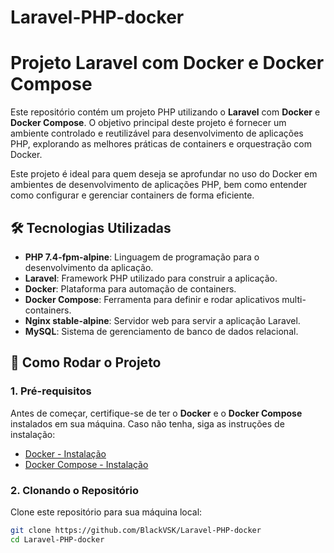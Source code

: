# Laravel-PHP-docker

# Projeto Laravel com Docker e Docker Compose

Este repositório contém um projeto PHP utilizando o **Laravel** com **Docker** e **Docker Compose**. O objetivo principal deste projeto é fornecer um ambiente controlado e reutilizável para desenvolvimento de aplicações PHP, explorando as melhores práticas de containers e orquestração com Docker.

Este projeto é ideal para quem deseja se aprofundar no uso do Docker em ambientes de desenvolvimento de aplicações PHP, bem como entender como configurar e gerenciar containers de forma eficiente.

## 🛠️ Tecnologias Utilizadas

- **PHP 7.4-fpm-alpine**: Linguagem de programação para o desenvolvimento da aplicação.
- **Laravel**: Framework PHP utilizado para construir a aplicação.
- **Docker**: Plataforma para automação de containers.
- **Docker Compose**: Ferramenta para definir e rodar aplicativos multi-containers.
- **Nginx stable-alpine**: Servidor web para servir a aplicação Laravel.
- **MySQL**: Sistema de gerenciamento de banco de dados relacional.

## 🚀 Como Rodar o Projeto

### 1. Pré-requisitos

Antes de começar, certifique-se de ter o **Docker** e o **Docker Compose** instalados em sua máquina. Caso não tenha, siga as instruções de instalação:

- [Docker - Instalação](https://docs.docker.com/get-docker/)
- [Docker Compose - Instalação](https://docs.docker.com/compose/install/)

### 2. Clonando o Repositório

Clone este repositório para sua máquina local:

```bash
git clone https://github.com/BlackVSK/Laravel-PHP-docker
cd Laravel-PHP-docker
